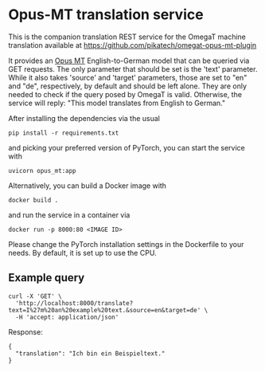 # Opus-MT translation service
This is the companion translation REST service for the OmegaT machine translation available at https://github.com/pikatech/omegat-opus-mt-plugin

It provides an [Opus MT](https://github.com/Helsinki-NLP/Opus-MT) English-to-German model that can be queried via GET requests.
The only parameter that should be set is the 'text' parameter. While it also takes 'source' and 'target' parameters, those are set to "en" and "de", respectively, by default and should be left alone. They are only needed to check if the query posed by OmegaT is valid. Otherwise, the service will reply: "This model translates from English to German."

After installing the dependencies via the usual
```
pip install -r requirements.txt
```
and picking your preferred version of PyTorch, you can start the service with
```
uvicorn opus_mt:app
```
Alternatively, you can build a Docker image with
```
docker build .
```
and run the service in a container via
```
docker run -p 8000:80 <IMAGE ID>
```
Please change the PyTorch installation settings in the Dockerfile to your needs. By default, it is set up to use the CPU.

## Example query
```
curl -X 'GET' \
  'http://localhost:8000/translate?text=I%27m%20an%20example%20text.&source=en&target=de' \
  -H 'accept: application/json'
```

Response:
```
{
  "translation": "Ich bin ein Beispieltext."
}
```
